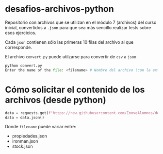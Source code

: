 # desafios-archivos-python

Repositorio con archivos que se utilizan en el módulo 7 (archivos) del curso inicial, convertidos a `.json`
para que sea más sencillo realizar tests sobre esos ejercicios.

Cada `json` contienen sólo las primeras 10 filas del archivo al que corresponde.

El archivo `convert.py` puede utilzarse para convertir de `csv` a `json`
```py
python convert.py
Enter the name of the file: <filename> # Nombre del archivo (con la extensión)
```

# Cómo solicitar el contenido de los archivos (desde python)

```python
data = requests.get(f"https://raw.githubusercontent.com/InoveAlumnos/desafios-archivos-python/main/json/{filename}", stream = True)
data = data.json()
```
Donde `filename` puede variar entre:
- propiedades.json
- ironman.json
- stock.json
